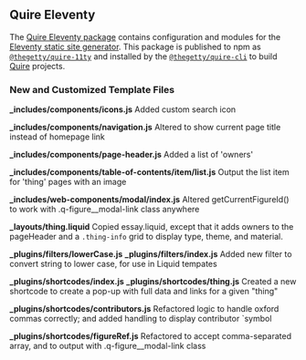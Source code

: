 ## Quire Eleventy

The [Quire Eleventy package](https://github.com/thegetty/quire/tree/main/packages/11ty) contains configuration and modules for the [Eleventy static site generator](https://11ty.dev). This package is published to npm as [`@thegetty/quire-11ty`](https://www.npmjs.com/package/@thegetty/quire-11ty) and installed by the [`@thegetty/quire-cli`](https://www.npmjs.com/package/@thegetty/quire-cli) to build [Quire](https://quire.getty.edu) projects.

### New and Customized Template Files

**_includes/components/icons.js**
Added custom search icon

**_includes/components/navigation.js**
Altered to show current page title instead of homepage link

**_includes/components/page-header.js**
Added a list of 'owners'

**_includes/components/table-of-contents/item/list.js**
Output the list item for 'thing' pages with an image

**_includes/web-components/modal/index.js**
Altered getCurrentFigureId() to work with .q-figure__modal-link class anywhere

**_layouts/thing.liquid**
Copied essay.liquid, except that it adds owners to the pageHeader and a `.thing-info` grid to display type, theme, and material.

**_plugins/filters/lowerCase.js**
**_plugins/filters/index.js**
Added new filter to convert string to lower case, for use in Liquid tempates

**_plugins/shortcodes/index.js**
**_plugins/shortcodes/thing.js**
Created a new shortcode to create a pop-up with full data and links for a given "thing"

**_plugins/shortcodes/contributors.js**
Refactored logic to handle oxford commas correctly; and added handling to display contributor `symbol

**_plugins/shortcodes/figureRef.js**
Refactored to accept comma-separated array, and to output with .q-figure__modal-link class